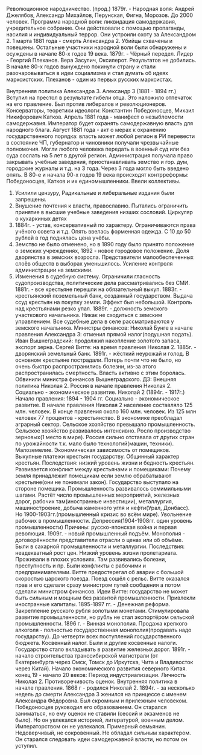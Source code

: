 Революционное народничество. (прод.)
1879г. - Народная воля: Андрей Джелябов, Александр Михайлов, Перунская, Фигна, Морозов. До 2000 человек. 
Программа народной воли: ликвидация самодержавия, учредительное собрание. 
Они действовали с помощью пропаганды, насилия и индивидуальный террор. Они устроили охоту за Александром 2. 
1 марта 1881 года - смерть Александра 2.
Убийцы схвачены и повешены. Остальные участники народной воли были обнаружены и осуждены в начале 80-х годов 19 века.
1879г. - Чёрный передел. Лидер - Георгий Плеханов. Вера Засулич, Оксилерот. Результатов не добились. В начале 80-х годов вынуждено покинули страну и стали разочаровываться в идеи социализма и стал думать об идеях марксистских. Плеханов - один из первых русских марксистах. 

Внутренняя политика Александра 3.
Александр 3 (1881 - 1894 гг.)
Вступил на престол в результате гибели отца. Это наложило отпечаток на его правление. Был против либералов и революционеров. Консерваторы, теоретики идеологи: Константин Победоносцев, Михаил Никифорович Катков. 
Апрель 1881 года - манифест о незыблемости самодержавия. Император будет охранять самодержавную власть для народного блага. 
Август 1881 года - акт о мерах к охранению государственного порядка: власть может любой регион в РИ перевести в состояние ЧП, губернатор и чиновники получали чрезвычайные полномочия. Могли любого человека передать в военный суд или без суда сослать на 5 лет в другой регион. Администрация получала право закрывать учебные заведения, приостанавливать земство и гор. дум, городские журналы и т.д. на 3 года. Через 3 года могло быть введено опять. В 80-е и начала 90-х годов 19 века происходят контрреформы: Победоносцев, Катков и их единомышленники. Ввели коллективы. 
1) Усилили цензуру, Радикальные и либеральные издания были запрещены. 
2) Внушение почтения к власти, православию. Пытались ограничить принятие в высшие учебные заведения низших сословий. Циркуляр о кухаркиных детях
3) 1884г. - устав, консервативный по характеру. Ограничиваются права учёного совета и т.д. Опять ввелась форменная одежда. С 10 до 50 рублей в год поднялась цена учёбы. 
4) Земство не было отменено, но в 1890 году было принято положение о земских учреждениях, 1892 - новое городовое положение. Доля дворянства в земских возросла. Представители малообеспеченных слоёв обществ в выборах уменьшилось. Усиление контроля администрации на земскими. 
5) Изменения в судебную систему. Ограничили гласность судопроизводства, политические дела рассматривались без СМИ.
1881г. - все крестьяне перешли на обязательный выкуп. 
1883г. - крестьянский поземельный банк, созданный государством. Выдача ссуд крестьян на покупку земли. Эффект был небольшой. 
Контроль над крестьянами резко упал. 
1889г. - должность земского участкового начальника. Никак не сходиться с земским управлением. Все судебные дела в селе рассматриваются у земского начальника. 
Министры финансов: Николай Бунге в начале правления Александра 3: отменил прямой налог(подушная подать). Иван Вышнеградский: продолжил накопление золотого запаса, экспорт зерна. Сергей Витте: на время правления Николая 2.
1885г. - дворянский земельный банк.
1891г. - жёсткий неурожай и голод. В основном крестьяне пострадали. Потерь почти что не было, но очень быстро распространились болезни, из-за этого распространилась смертность. Власть активно с этим боролась. Обвинили министра финансов Вышнеградского. 
ДЗ: Внешняя политика Николая 2.
Россия в начале правления Николая 2. Социально - экономическое развитие. 
Николай 2 (1894г. - 1917г.)
Начало правления: 1894 - 1904 гг. 
Социально - экономическое развитие.
В начале правления Николая 2 население составляло 125 млн. человек. В конце правления около 160 млн. человек. Из 125 млн человек 77 процентов - крестьянство. В экономике преобладал аграрный сектор. Сельское хозяйство превышало промышленность. Сельское хозяйство развивалось интенсивно. Росло производство зерновых(1 место в мире). Россия сильно отставала от других стран по урожайности т.к. мало было технологий(машин, техники). Малоземелие. Экономическая зависимость от помещиков. Выкупные платежи крестьян государству. Общинный характер крестьян. Последствия: низкий уровень жизни и бедность крестьян. Развивается конфликт между крестьянами и помещиками: Почему земля принадлежит помещикам если землю обрабатывают крестьяне(они не понимали закон). Государство выступало на стороне помещика. Промышленность развивалось семимильными шагами. Растёт число промышленных мероприятий, железных дорог, рабочих там(иностранные инвестиции), металлургия, машиностроение, добыча каменного угля и нефти(Урал, Донбасс). Но 1900-1903гг.(промышленный кризис во всём мире). Увольнение рабочих в промышленности. Депрессия(1904-1908гг. один уровень промышленности) Причины: русско-японская война и первая революция.
1909г. - новый промышленный подъём. Монополия - договорённости представители отрасли о ценах или об объёме. Были в сахарной промышленности и металлургии. Последствия: неадекватный рост цен. Низкий уровень жизни пролетариата. Проживали в плохих условиях. Там развивались болезни, преступность и пр. Были конфликты с рабочими и предпринимателями.
Витте предостерегал об аварии с большой скоростью царского поезда. Поезд сошёл с рельс. Витте оказался прав и его сделали сразу министром путей сообщения а потом сделали министром финансов. Идеи Витте: государство не может быть сильным и мощным без развитой промышленности. Привлекли иностранные капиталы. 
1895-1897 гг. - Денежная реформа. Закрепление русского рубля золотыми монетами. Стимулировала развитие промышленности, но рубль не стал экспортёром сельской промышленности. 
1896 г. - Винная монополия. Продажа крепкого алкоголя - полностью государственная монополия(продавать надо государству). До четверти всех поступлений государственного бюджета. Косвенный налог. 
Были и другие косвенные налоги. 
Государство стало вкладывать в развитие железных дорог. 
1891г. - начало строительства транссибирской магистрали (от Екатеринбурга через Омск, Томск до Иркутска, Чита и Владивосток через Китай). Начало экономического развития северного Китая. 
конец 19 - начало 20 веков: Период индустриализации.
Личность Николая 2. Противоречивость оценок. Внутренняя политика в начале правления. 
1868 г - родился Николай 2. 
1894г. - за несколько недель до смерти Александра 3 женился на принцессе с именем Александра Фёдоровна. 
Был скромным и прилежным человеком. Победоносцев руководил его образованием. Он старался заниматься, но ему оценок не ставили (сессий и экзаменов не было). Но он увлекался историей, литературой, военным делом. Императорством он не увлекался. Примерный семьянин. Недоверчивый, не сокровенный. Не обладал сильным характером. Он старался следовать идеи самодержавной власти, но потом он уступил.